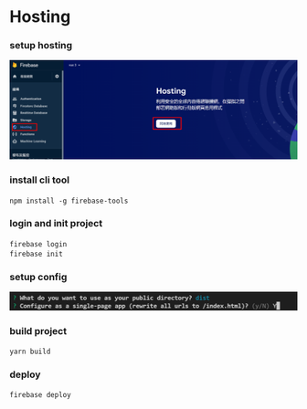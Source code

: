 # Hosting

### setup hosting

![](images/step1.png)

### install cli tool

`npm install -g firebase-tools`

### login and init project

`firebase login`  
`firebase init`

### setup config

![](images/config.png)

### build project

`yarn build`

### deploy

`firebase deploy`

